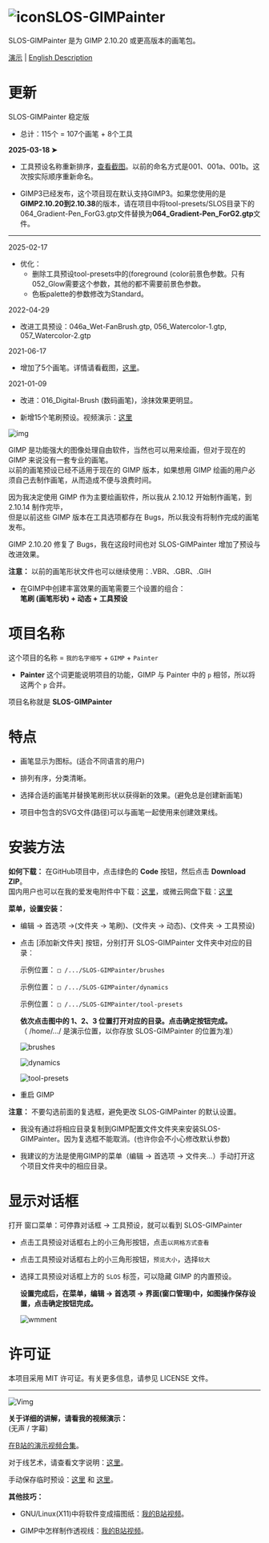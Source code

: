 # ![icon](https://raw.githubusercontent.com/SenlinOS/databox/master/SLOS-GIMPainter-icon.svg)SLOS-GIMPainter
SLOS-GIMPainter 是为 GIMP 2.10.20 或更高版本的画笔包。

[演示](https://space.bilibili.com/14824534/channel/seriesdetail?sid=1169812&ctype=0) | [English Description](https://github.com/SenlinOS/SLOS-GIMPainter)

# 更新

SLOS-GIMPainter 稳定版

- 总计：115个 = 107个画笔 + 8个工具

**2025-03-18 ➤‍‍**

- 工具预设名称重新排序，[查看截图](https://raw.githubusercontent.com/SenlinOS/databox/refs/heads/master/Tool-Preset-names-reorder.png)。以前的命名方式是001、001a、001b。这次按实际顺序重新命名。

- GIMP3已经发布，这个项目现在默认支持GIMP3。如果您使用的是**GIMP2.10.20到2.10.38**的版本，请在项目中将tool-presets/SLOS目录下的064_Gradient-Pen_ForG3.gtp文件替换为**064_Gradient-Pen_ForG2.gtp**文件。

---

2025-02-17

- 优化：
    - 删除工具预设tool-presets中的(foreground (color前景色参数。只有052_Glow需要这个参数，其他的都不需要前景色参数。
    - 色板palette的参数修改为Standard。

2022-04-29

- 改进工具预设：046a_Wet-FanBrush.gtp, 056_Watercolor-1.gtp, 057_Watercolor-2.gtp

2021-06-17

- 增加了5个画笔。详情请看截图，[这里](https://github.com/SenlinOS/databox/blob/master/SLOS-GIMPainter_new-brushes-zh.jpg)。

2021-01-09

- 改进：016_Digital-Brush (数码画笔)，涂抹效果更明显。

- 新增15个笔刷预设。视频演示：[这里](https://www.bilibili.com/video/BV1g5411n7JU)

![img](https://raw.githubusercontent.com/SenlinOS/databox/master/SLOS-GIMPainter-By-SenlinOS.jpg)

GIMP 是功能强大的图像处理自由软件，当然也可以用来绘画，但对于现在的 GIMP 来说没有一套专业的画笔。
<br />以前的画笔预设已经不适用于现在的 GIMP 版本，如果想用 GIMP 绘画的用户必须自己去制作画笔，从而造成不便与浪费时间。

因为我决定使用 GIMP 作为主要绘画软件，所以我从 2.10.12 开始制作画笔，到 2.10.14 制作完毕，
<br />但是以前这些 GIMP 版本在工具选项都存在 Bugs，所以我没有将制作完成的画笔发布。

GIMP 2.10.20 修复了 Bugs，我在这段时间也对 SLOS-GIMPainter 增加了预设与改进效果。

**注意：** 以前的画笔形状文件也可以继续使用：.VBR、.GBR、.GIH

- 在GIMP中创建丰富效果的画笔需要三个设置的组合：
<br />**笔刷 (画笔形状) + 动态 + 工具预设**

# 项目名称
这个项目的名称 = `我的名字缩写` + `GIMP` + `Painter`

- **Painter** 这个词更能说明项目的功能，GIMP 与 Painter 中的 `p` 相邻，所以将这两个 `p` 合并。

项目名称就是 **SLOS-GIMPainter**

# 特点

- 画笔显示为图标。(适合不同语言的用户)

- 排列有序，分类清晰。

- 选择合适的画笔并替换笔刷形状以获得新的效果。(避免总是创建新画笔)

- 项目中包含的SVG文件(路径)可以与画笔一起使用来创建效果线。

# 安装方法

**如何下载：** 在GitHub项目中，点击绿色的 **Code** 按钮，然后点击 **Download ZIP**。
<br />国内用户也可以在我的爱发电附件中下载：[这里](https://afdian.net/p/e5596c4e894d11ecaed752540025c377)，或微云网盘下载：[这里](https://share.weiyun.com/IMP3xYlL)

**菜单，设置安装：**

- 编辑 -> 首选项 ->(文件夹 -> 笔刷)、(文件夹 -> 动态)、(文件夹 -> 工具预设)

- 点击 [添加新文件夹] 按钮，分别打开 SLOS-GIMPainter 文件夹中对应的目录：

    示例位置： `□ /.../SLOS-GIMPainter/brushes`

    示例位置： `□ /.../SLOS-GIMPainter/dynamics`

    示例位置： `□ /.../SLOS-GIMPainter/tool-presets`

    **依次点击图中的 1、2、3 位置打开对应的目录。点击确定按钮完成。**
    <br />（ /home/.../ 是演示位置，以你存放 SLOS-GIMPainter 的位置为准）

    ![brushes](https://raw.githubusercontent.com/SenlinOS/senlinos.github.io/master/img/1-brushes.jpg)

    ![dynamics](https://raw.githubusercontent.com/SenlinOS/senlinos.github.io/master/img/2-dynamics.jpg)

    ![tool-presets](https://raw.githubusercontent.com/SenlinOS/senlinos.github.io/master/img/3-tool-presets.jpg)

- 重启 GIMP

**注意：** 不要勾选前面的复选框，避免更改 SLOS-GIMPainter 的默认设置。

- 我没有通过将相应目录复制到GIMP配置文件文件夹来安装SLOS-GIMPainter。因为复选框不能取消。(也许你会不小心修改默认参数)

- 我建议的方法是使用GIMP的菜单（编辑 -> 首选项 -> 文件夹...）手动打开这个项目文件夹中的相应目录。

# 显示对话框

打开 窗口菜单：可停靠对话框 -> 工具预设，就可以看到 SLOS-GIMPainter

- 点击工具预设对话框右上的小三角形按钮，点击`以网格方式查看`

- 点击工具预设对话框右上的小三角形按钮，`预览大小`，选择`较大`

- 选择工具预设对话框上方的 `SLOS` 标签，可以隐藏 GIMP 的内置预设。

    **设置完成后，在菜单，编辑 -> 首选项 -> 界面(窗口管理)中，如图操作保存设置，点击确定按钮完成。**

    ![wmment](https://raw.githubusercontent.com/SenlinOS/senlinos.github.io/master/img/wmment.jpg)

# 许可证

本项目采用 MIT 许可证。有关更多信息，请参见 LICENSE 文件。

---

![Vimg](https://raw.githubusercontent.com/SenlinOS/databox/master/video-demo-img.jpg)

**关于详细的讲解，请看我的视频演示：**
<br />(无声 / 字幕)

[在B站的演示视频合集](https://space.bilibili.com/14824534/channel/seriesdetail?sid=1169812&ctype=0)。

对于线艺术，请查看文字说明：[这里](https://github.com/SenlinOS/databox/blob/master/For-Line-Art_SLOS-GIMPainter.md)。

手动保存临时预设：[这里](https://senlinos.github.io/post/manually-save-temporary-presets/) 和 [这里](https://t.bilibili.com/519640070146405433?tab=2)。

**其他技巧：**

- GNU/Linux(X11)中将软件变成描图纸：[我的B站视频](https://www.bilibili.com/video/BV18R4y1j7g6)。

- GIMP中怎样制作透视线：[我的B站视频](https://www.bilibili.com/video/BV1AS4y1V7AB)。
